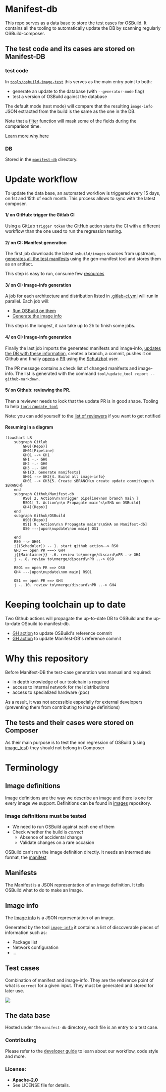 Manifest-db
=======

This repo serves as a data base to store the test cases for OSBuild. It contains
all the tooling to automatically update the DB by scanning regularly
OSBuild-composer.

## The test code and its cases are stored on Manifest-DB

### test code

In
[`tools/osbuild-image-test`](https://github.com/osbuild/manifest-db/tree/main/tools/osbuild-image-test)
this serves as the main entry point to both:

- generate an update to the database (with `--generator-mode` flag)
- test a version of OSBuild against the database

The default mode (test mode) will compare that the resulting `image-info` JSON
extracted from the build is the same as the one in the DB.

Note that a
[filter](https://github.com/osbuild/manifest-db/blob/main/tools/osbuild-image-test#L281)
function will mask some of the fields during the comparison time.

[Learn more why here](https://github.com/osbuild/manifest-db/commit/f89978d957fd3085063ae44692d326d11223d92f)

### DB

Stored in the
[`manifest-db`](https://github.com/osbuild/manifest-db/tree/main/manifest-db)
directory.

# Update workflow

To update the data base, an automated workflow is triggered every 15 days, on
1st and 15th of each month. This process allows to sync with the latest
composer.

#### 1/ on GitHub: trigger the Gitlab CI

Using a GitLab `trigger token` the GitHub action starts the CI with a
different workflow than the one used to run the regression testing.

#### 2/ on CI: Manifest generation

The first job downloads the latest `osbuild/images` sources from upstream,
[generates all the test
manifests](https://github.com/osbuild/manifest-db/blob/main/.gitlab-ci.yml#L68)
using the gen-manifest tool and stores them as an
artifact.

This step is easy to run, consume few
[resources](https://github.com/osbuild/manifest-db/blob/main/.gitlab-ci.yml#L58)

#### 3/ on CI: Image-info generation

A job for each architecture and distribution listed in
[.gitlab-ci.yml](https://github.com/osbuild/manifest-db/blob/main/.gitlab-ci.yml)
will run in parallel. Each job will:

- [Run OSBuild on
them](https://github.com/osbuild/manifest-db/blob/main/test/cases/manifest_tests#L27)
- [Generate the image
info](https://github.com/osbuild/manifest-db/blob/main/tools/osbuild-image-test#L274)

This step is the longest, it can take up to 2h to finish some jobs.

#### 4/ on CI: Image-info generation

Finally the last job imports the generated manifests and image-info,
[updates the DB with these information](https://github.com/osbuild/manifest-db/blob/main/.gitlab-ci.yml#L117),
creates a branch, a commit, pushes it on Github and finally [opens](https://github.com/osbuild/manifest-db/blob/main/schutzbot/include_image_info.sh#L33) a
[PR](https://github.com/osbuild/manifest-db/pull/55) using the
[Schutzbot](https://github.com/schutzbot) user.

The PR message contains a check list of changed manifests and image-info. The
list is generated with the command `tool/update_tool report --github-markdown`.

#### 5/ on Github: reviewing the PR.

Then a reviewer needs to look that the update PR is in good shape.
Tooling to help [`tools/update_tool`](https://github.com/osbuild/manifest-db/pull/42)

Note: you can add yourself to the [list of
reviewers](https://github.com/osbuild/manifest-db/blob/main/schutzbot/include_image_info.sh#L37)
if you want to get notified

#### Resuming in a diagram

```mermaid
flowchart LR
    subgraph Gitlab
        GH0[(Repo)]
        GH01[Pipeline]
        GH01 --> GH1
        GH1 -.- GH0
        GH2 -.- GH0
        GH3 -.- GH0
        GH1{3. Generate manifests}
        GH01 --> GH2{4. Build all image-info}
        GH01 --> GH3{5. Create $BRANCH\n create update commit\npush $BRANCH}
    end
    subgraph Github/Manifest-db
        RS0[ 2. Action\n\nTrigger pipeline\non branch main ]
        RSO1[ 7. Action\n\n Propagate main's\nSHA on OSBuild]
        GH4[(Repo)]
    end
    subgraph Github/OSBuild
        OS0[(Repo)]
        OS1[ 9. Action\n\n Propagate main's\nSHA on Manifest-db]
        OS0 ---|upon\nupdate\non main| OS1

    end
    RS0 --> GH01    
    i((Scheduler)) -- 1. start github action--> RS0
    GH3 == open PR ===> GH4
    j{{Maintainer}} -.6. review to\nmerge/discard\nPR .-> GH4
    j -..8. review to\nmerge/discard\nPR ..-> OS0

    RSO1 == open PR ==> OS0
    GH4 ---|upon\nupdate\non main| RSO1

    OS1 == open PR ==> GH4
    j -..10. review to\nmerge/discard\nPR ..-> GH4
```

# Keeping toolchain up to date

Two Github actions will propagate the up-to-date DB to OSBuild and the
up-to-date OSbuild to manifest-db.

- [GH action](https://github.com/osbuild/manifest-db/blob/main/.github/workflows/propagate_to_osbuild.yml) to update OSBuild's reference commit
- [GH action](https://github.com/osbuild/osbuild/blob/main/.github/workflows/propagate_to_manifestdb.yml) to update Manifest-DB's reference commit


# Why this repository

Before Manifest-DB the test-case generation was manual and required:

- in depth knowledge of our toolchain is required
- access to internal network for rhel distributions
- access to specialized hardware (ppc)

As a result, it was not accessible especially for external developers
(preventing them from contributing to image definitions)

## The tests and their cases were stored on Composer

As their main purpose is to test the non regression of OSBuild (using
[image_test](https://github.com/osbuild/osbuild-composer/blob/main/test/cases/image_tests.sh))
they should not belong in Composer

# Terminology

## Image definitions

Image definitions are the way we describe an image and there is one for every image
we support. Definitions can be found in
[images](https://github.com/osbuild/images) repository.

### Image definitions must be tested

- We need to run OSBuild against each one of them
- Check whether the build is *correct*
    - Absence of accidental change
    - Validate changes on a rare occasion

OSBuild can't run the image definition directly.
It needs an intermediate format, the
[manifest](https://github.com/osbuild/manifest-db/blob/main/manifest-db/centos_8-aarch64-ami-boot.json#L8)

## Manifests

The Manifest is a JSON representation of an image definition. It tells OSBuild
what to do to make an Image.

## Image info

The [Image
info](https://github.com/osbuild/manifest-db/blob/main/manifest-db/centos_8-aarch64-ami-boot.json#L6868)
is a JSON representation of an image.

Generated by the tool
[`image-info`](https://github.com/osbuild/manifest-db/blob/main/tools/image-info)
it contains a list of discoverable pieces of information such as:
- Package list
- Network configuration
- ...

## Test cases

Combination of manifest and image-info. They are the reference point of what is
`correct` for a given input. They must be generated and stored for later use.

![](https://mermaid.ink/svg/pako:eNo9j70OwjAMhF_F8kxfoAMTDJXoAiPpYBqnWGoclDpCCPHuhN_NJ393p7vjmDxji2FO1_FM2WC3d9odu0gTg-cgKiZJB2iaiRUiqQRerGnW0B_7rxqc9hWAtJyKzB5e3y5-Q0RDGnCFkXMk8bXs7hTAoZ05ssO2nrWIymwOnT4qWi6ejLdeLGVsA80Lr5CKpcNNR2wtF_5BG6EpU_xT_Db1n1XvcY8nBzNOUA)

## The data base

Hosted under the `manifest-db` directory, each file is an entry to a test case.


### Contributing

Please refer to the [developer guide](https://www.osbuild.org/guides/developer-guide/developer-guide.html) to learn about our workflow, code style and more.

### License:

 - **Apache-2.0**
 - See LICENSE file for details.
